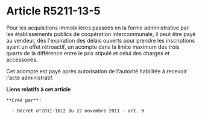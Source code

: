 # Article R5211-13-5

Pour les acquisitions immobilières passées en la forme administrative par les établissements publics de coopération
intercommunale, il peut être payé au vendeur, dès l'expiration des délais ouverts pour prendre les inscriptions ayant un
effet rétroactif, un acompte dans la limite maximum des trois quarts de la différence entre le prix stipulé et celui des
charges et accessoires. 

Cet acompte est payé après autorisation de l'autorité habilitée à recevoir l'acte administratif.

**Liens relatifs à cet article**

	**Créé par**:

	  - Décret n°2011-1612 du 22 novembre 2011 - art. 9
